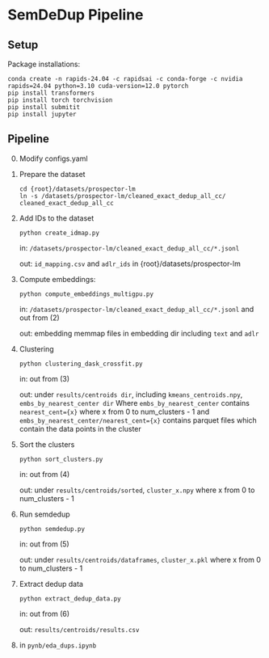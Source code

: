 # SemDeDup Pipeline

## Setup
Package installations:
```
conda create -n rapids-24.04 -c rapidsai -c conda-forge -c nvidia  rapids=24.04 python=3.10 cuda-version=12.0 pytorch
pip install transformers
pip install torch torchvision
pip install submitit
pip install jupyter
```

## Pipeline

0) Modify configs.yaml

1) Prepare the dataset
    ```
    cd {root}/datasets/prospector-lm
    ln -s /datasets/prospector-lm/cleaned_exact_dedup_all_cc/ cleaned_exact_dedup_all_cc
    ```

2) Add IDs to the dataset
    ```
    python create_idmap.py
    ```

    in: ```/datasets/prospector-lm/cleaned_exact_dedup_all_cc/*.jsonl```

    out: ```id_mapping.csv``` and ```adlr_ids``` in {root}/datasets/prospector-lm


3) Compute embeddings:
    ```
    python compute_embeddings_multigpu.py
    ```
    in: ```/datasets/prospector-lm/cleaned_exact_dedup_all_cc/*.jsonl``` and out from (2)

    out: embedding memmap files in embedding dir including ```text``` and ```adlr```

4) Clustering
    ```
    python clustering_dask_crossfit.py
    ```
    in: out from (3)

    out: under ```results/centroids dir```, including
        ```kmeans_centroids.npy```,
        ```embs_by_nearest_center dir```
        Where ```embs_by_nearest_center``` contains ```nearest_cent={x}``` where x from 0 to num_clusters - 1
        and ```embs_by_nearest_center/nearest_cent={x}``` contains parquet files which contain the data points in the cluster

5) Sort the clusters
    ```
    python sort_clusters.py
    ```
    in: out from (4)

    out:
        under ```results/centroids/sorted```, ```cluster_x.npy``` where x from 0 to num_clusters - 1

6) Run semdedup
    ```
    python semdedup.py
    ```
    in: out from (5)

    out:
    under ```results/centroids/dataframes```,
    ```cluster_x.pkl``` where x from 0 to num_clusters - 1

7) Extract dedup data
    ```
    python extract_dedup_data.py
    ```
    in: out from (6)

    out: ```results/centroids/results.csv```

8) in ```pynb/eda_dups.ipynb```
